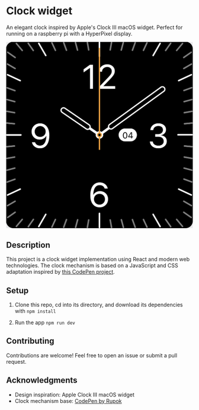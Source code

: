 # Clock widget

An elegant clock inspired by Apple's Clock III macOS widget. 
Perfect for running on a raspberry pi with a HyperPixel display.

![Feature Image](/public/clock.png)

## Description

This project is a clock widget implementation using React and modern web technologies. The clock mechanism is based on a JavaScript and CSS adaptation inspired by [this CodePen project](https://codepen.io/rupok/pen/QWZBqe).

## Setup

1. Clone this repo, cd into its directory, and download its dependencies with `npm install`

2. Run the app `npm run dev`

## Contributing

Contributions are welcome! Feel free to open an issue or submit a pull request.

## Acknowledgments

- Design inspiration: Apple Clock III macOS widget
- Clock mechanism base: [CodePen by Rupok](https://codepen.io/rupok/pen/QWZBqe)
